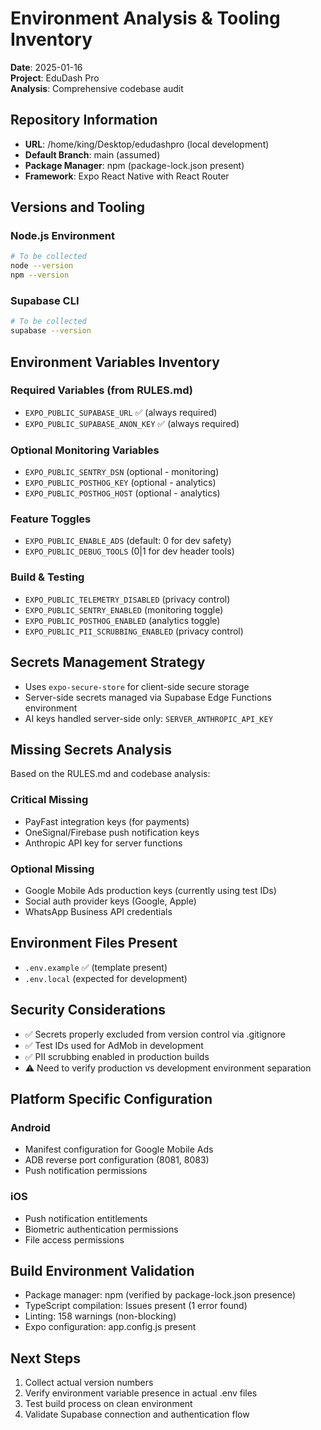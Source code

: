 # Environment Analysis & Tooling Inventory

**Date**: 2025-01-16  
**Project**: EduDash Pro  
**Analysis**: Comprehensive codebase audit  

## Repository Information
- **URL**: /home/king/Desktop/edudashpro (local development)
- **Default Branch**: main (assumed)  
- **Package Manager**: npm (package-lock.json present)
- **Framework**: Expo React Native with React Router

## Versions and Tooling
### Node.js Environment
```bash
# To be collected
node --version
npm --version
```

### Supabase CLI
```bash
# To be collected  
supabase --version
```

## Environment Variables Inventory

### Required Variables (from RULES.md)
- `EXPO_PUBLIC_SUPABASE_URL` ✅ (always required)
- `EXPO_PUBLIC_SUPABASE_ANON_KEY` ✅ (always required)

### Optional Monitoring Variables
- `EXPO_PUBLIC_SENTRY_DSN` (optional - monitoring)
- `EXPO_PUBLIC_POSTHOG_KEY` (optional - analytics)
- `EXPO_PUBLIC_POSTHOG_HOST` (optional - analytics)

### Feature Toggles
- `EXPO_PUBLIC_ENABLE_ADS` (default: 0 for dev safety)
- `EXPO_PUBLIC_DEBUG_TOOLS` (0|1 for dev header tools)

### Build & Testing
- `EXPO_PUBLIC_TELEMETRY_DISABLED` (privacy control)
- `EXPO_PUBLIC_SENTRY_ENABLED` (monitoring toggle)
- `EXPO_PUBLIC_POSTHOG_ENABLED` (analytics toggle)
- `EXPO_PUBLIC_PII_SCRUBBING_ENABLED` (privacy control)

## Secrets Management Strategy
- Uses `expo-secure-store` for client-side secure storage
- Server-side secrets managed via Supabase Edge Functions environment
- AI keys handled server-side only: `SERVER_ANTHROPIC_API_KEY`

## Missing Secrets Analysis
Based on the RULES.md and codebase analysis:

### Critical Missing
- PayFast integration keys (for payments)
- OneSignal/Firebase push notification keys
- Anthropic API key for server functions

### Optional Missing
- Google Mobile Ads production keys (currently using test IDs)
- Social auth provider keys (Google, Apple)
- WhatsApp Business API credentials

## Environment Files Present
- `.env.example` ✅ (template present)
- `.env.local` (expected for development)

## Security Considerations
- ✅ Secrets properly excluded from version control via .gitignore
- ✅ Test IDs used for AdMob in development
- ✅ PII scrubbing enabled in production builds
- ⚠️  Need to verify production vs development environment separation

## Platform Specific Configuration
### Android
- Manifest configuration for Google Mobile Ads
- ADB reverse port configuration (8081, 8083)
- Push notification permissions

### iOS  
- Push notification entitlements
- Biometric authentication permissions
- File access permissions

## Build Environment Validation
- Package manager: npm (verified by package-lock.json presence)
- TypeScript compilation: Issues present (1 error found)
- Linting: 158 warnings (non-blocking)
- Expo configuration: app.config.js present

## Next Steps
1. Collect actual version numbers
2. Verify environment variable presence in actual .env files
3. Test build process on clean environment
4. Validate Supabase connection and authentication flow